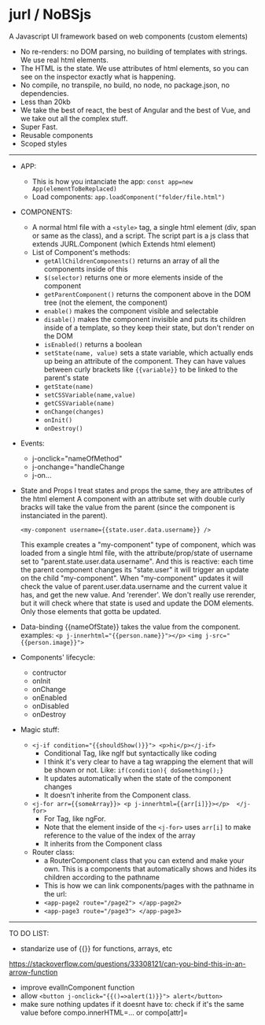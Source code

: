 # jurl / NoBSjs

A Javascript UI framework based on web components (custom elements)

- No re-renders: no DOM parsing, no building of templates with strings. We use real html elements.
- The HTML is the state. We use attributes of html elements, so you can see on the inspector exactly what is happening.
- No compile, no transpile, no build, no node, no package.json, no dependencies.
- Less than 20kb
- We take the best of react, the best of Angular and the best of Vue, and we take out all the complex stuff.
- Super Fast.
- Reusable components
- Scoped styles

---

- APP:

  - This is how you intanciate the app: `const app=new App(elementToBeReplaced)`
  - Load components: `app.loadComponent("folder/file.html")`

- COMPONENTS:

  - A normal html file with a `<style>` tag, a single html element (div, span or same as the class), and a script. The script part is a js class that extends JURL.Component (which Extends html element)
  - List of Component's methods:
    - `getAllChildrenComponents()` returns an array of all the components inside of this
    - `$(selector)` returns one or more elements inside of the component
    - `getParentComponent()` returns the component above in the DOM tree (not the element, the component)
    - `enable()` makes the component visible and selectable
    - `disable()` makes the component invisible and puts its children inside of a template, so they keep their state, but don't render on the DOM
    - `isEnabled()` returns a boolean
    - `setState(name, value)` sets a state variable, which actually ends up being an attribute of the component. They can have values between curly brackets like `{{variable}}` to be linked to the parent's state
    - `getState(name)`
    - `setCSSVariable(name,value)`
    - `getCSSVariable(name)`
    - `onChange(changes)`
    - `onInit()`
    - `onDestroy()`

- Events:

  - j-onclick="nameOfMethod"
  - j-onchange="handleChange
  - j-on...

- State and Props
  I treat states and props the same, they are attributes of the html element
  A component with an attribute set with double curly bracks will take the value from the parent (since the component is instanciated in the parent).

  `<my-component username={{state.user.data.username}} />`

  This example creates a "my-component" type of component, which was loaded from a single html file, with the attribute/prop/state of username set to "parent.state.user.data.username". And this is reactive: each time the parent component changes its "state.user" it will trigger an update on the child "my-component". When "my-component" updates it will check the value of parent.user.data.username and the current value it has, and get the new value. And 'rerender'. We don't really use rerender, but it will check where that state is used and update the DOM elements. Only those elements that gotta be updated.

- Data-binding
  {{nameOfState}} takes the value from the component.
  examples:
  `<p j-innerhtml="{{person.name}}"></p>`
  `<img j-src="{{person.image}}">`

- Components' lifecycle:

  - contructor
  - onInit
  - onChange
  - onEnabled
  - onDisabled
  - onDestroy

- Magic stuff:
  - `<j-if condition="{{shouldShow()}}"> <p>hi</p></j-if>`
    - Conditional Tag, like ngIf but syntactically like coding
    - I think it's very clear to have a tag wrapping the element that will be shown or not. Like: `if(condition){ doSomething();}`
    - It updates automatically when the state of the component changes
    - It doesn't inherite from the Component class.
  - `<j-for arr={{someArray}}> <p j-innerhtml={{arr[i]}}></p>  </j-for>`
    - For Tag, like ngFor.
    - Note that the element inside of the `<j-for>` uses `arr[i]` to make reference to the value of the index of the array
    - It inherits from the Component class
  - Router class:
    - a RouterComponent class that you can extend and make your own. This is a components that automatically shows and hides its children according to the pathname
    - This is how we can link components/pages with the pathname in the url:
    - `<app-page2 route="/page2"> </app-page2>`
    - `<app-page3 route="/page3"> </app-page3>`

---

TO DO LIST:

- standarize use of {{}} for functions, arrays, etc

https://stackoverflow.com/questions/33308121/can-you-bind-this-in-an-arrow-function

- improve evalInComponent function
- allow `<button j-onclick="{{()=>alert(1)}}"> alert</button>`
- make sure nothing updates if it doesnt have to: check if it's the same value before compo.innerHTML=... or compo[attr]=
